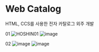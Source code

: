 # Web Catalog
HTML, CCS를 사용한 전자 카탈로그 외주 개발

01
![HOSHIN01](https://github.com/user-attachments/assets/f8d19aa4-aa5f-4309-89bb-93271e95e26b.png)
![image](https://github.com/user-attachments/assets/91a0640f-65f3-4cf5-8221-9af919b9cecc.png)


02
![image](https://github.com/user-attachments/assets/6092667e-c3fd-49f4-8725-6acf56ffde38.png)
![image](https://github.com/user-attachments/assets/43685982-2c18-4453-af1c-55dff662121e.png)
